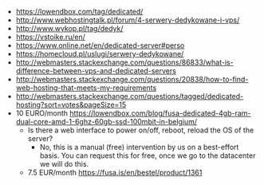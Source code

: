 - https://lowendbox.com/tag/dedicated/
- http://www.webhostingtalk.pl/forum/4-serwery-dedykowane-i-vps/
- http://www.wykop.pl/tag/dedyk/
- https://vstoike.ru/en/
- https://www.online.net/en/dedicated-server#perso
- https://homecloud.pl/uslugi/serwery-dedykowane/
- http://webmasters.stackexchange.com/questions/86833/what-is-difference-between-vps-and-dedicated-servers
- http://webmasters.stackexchange.com/questions/20838/how-to-find-web-hosting-that-meets-my-requirements
- http://webmasters.stackexchange.com/questions/tagged/dedicated-hosting?sort=votes&pageSize=15
- 10 EURO/month https://lowendbox.com/blog/fusa-dedicated-4gb-ram-dual-core-amd-1-6ghz-60gb-ssd-100mbit-in-belgium/
  - Is there a web interface to power on/off, reboot, reload the OS of the server?
    - No, this is a manual (free) intervention by us on a best-effort basis. You can request this for free, once we go to the datacenter we will do this.
  - 7.5 EUR/month https://fusa.is/en/bestel/product/1361

